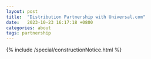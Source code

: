 ```yaml
---
layout: post
title:  "Distribution Partnership with Universal.com"
date:   2023-10-23 16:17:18 +0800
categories: about
tags: partnership
---
```


<div class="Space">{% include /special/constructionNotice.html %}</div>
